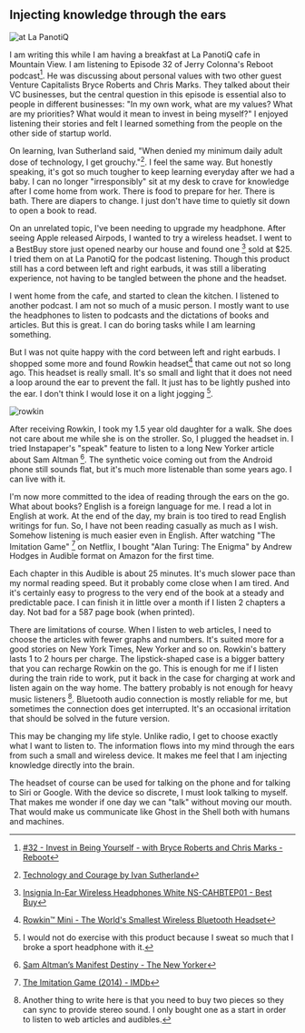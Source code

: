 ## Injecting knowledge through the ears

![at La PanotiQ](https://c2.staticflickr.com/8/7578/30206284406_7586ab595b_c.jpg)

I am writing this while I am having a breakfast at La PanotiQ cafe in Mountain
View.  I am listening to Episode 32 of Jerry Colonna's Reboot podcast[^reboot].
He was discussing about personal values with two other guest Venture
Capitalists Bryce Roberts and Chris Marks. They talked about their VC
businesses, but the central question in this episode is essential also to
people in different businesses: "In my own work, what are my values? What are
my priorities? What would it mean to invest in being myself?" I enjoyed
listening their stories and felt I learned something from the people on the
other side of startup world.

On learning, Ivan Sutherland said, "When denied my minimum daily adult dose of
technology, I get grouchy."[^sutherland]. I feel the same way. But honestly
speaking, it's got so much tougher to keep learning everyday after we had a
baby. I can no longer "irresponsibly" sit at my desk to crave for knowledge
after I come home from work. There is food to prepare for her. There is bath.
There are diapers to change. I just don't have time to quietly sit down
to open a book to read.

On an unrelated topic, I've been needing to upgrade my headphone. After seeing
Apple released Airpods, I wanted to try a wireless headset. I went to a
BestBuy store just opened nearby our house and found one [^insignia] sold at
$25. I tried them on at La PanotiQ for the podcast listening. Though this
product still has a cord between left and right earbuds, it was still a
liberating experience, not having to be tangled between the phone and the headset.

I went home from the cafe, and started to clean the kitchen. I listened to
another podcast.  I am not so much of a music person. I mostly want to use the
headphones to listen to podcasts and the dictations of books and articles. But
this is great. I can do boring tasks while I am learning something.

But I was not quite happy with the cord between left and right earbuds. I
shopped some more and found Rowkin headset[^rowkin] that came out not so long
ago.  This headset is really small. It's so small and light that it does not
need a loop around the ear to prevent the fall. It just has to be lightly
pushed into the ear. I don't think I would lose it on a light jogging
[^exercise].

![rowkin](https://c2.staticflickr.com/6/5349/30236320921_4ffcc9b225_z.jpg)

After receiving Rowkin, I took my 1.5 year old daughter for a walk. She does
not care about me while she is on the stroller. So, I plugged the headset in.
I tried Instapaper's "speak" feature to listen to a long New Yorker article
about Sam Altman [^altman]. The synthetic voice coming out from the Android
phone still sounds flat, but it's much more listenable than some years ago. I
can live with it.

I'm now more committed to the idea of reading through the ears on the go. What
about books? English is a foreign language for me. I read a lot in English
at work. At the end of the day, my brain is too tired to read English writings
for fun. So, I have not been reading casually as much as I wish. Somehow
listening is much easier even in English. After watching "The Imitation Game"
[^imitation] on Netflix, I bought "Alan Turing: The Enigma" by Andrew Hodges
in Audible format on Amazon for the first time.

Each chapter in this Audible is about 25 minutes. It's much slower pace than my
normal reading speed. But it probably come close when I am tired. And it's
certainly easy to progress to the very end of the book at a steady and
predictable pace. I can finish it in little over a month if I listen 2 chapters
a day. Not bad for a 587 page book (when printed).

There are limitations of course. When I listen to web articles, I need to
choose the articles with fewer graphs and numbers. It's suited more for a good
stories on New York Times, New Yorker and so on. Rowkin's battery lasts 1 to 2
hours per charge. The lipstick-shaped case is a bigger battery that you can
recharge Rowkin on the go. This is enough for me if I listen during the train
ride to work, put it back in the case for charging at work and listen again on
the way home. The battery probably is not enough for heavy music listeners
[^stereo]. Bluetooth audio connection is mostly reliable for me, but sometimes
the connection does get interrupted. It's an occasional irritation that should
be solved in the future version.

This may be changing my life style. Unlike radio, I get to choose exactly what
I want to listen to. The information flows into my mind through the ears from
such a small and wireless device. It makes me feel that I am injecting
knowledge directly into the brain.

The headset of course can be used for talking on the phone and for talking to
Siri or Google. With the device so discrete, I must look talking to myself.
That makes me wonder if one day we can "talk" without moving our mouth. That
would make us communicate like Ghost in the Shell both with humans and
machines.

[^reboot]: [#32 - Invest in Being Yourself - with Bryce Roberts and Chris Marks - Reboot](https://www.reboot.io/episode/32-invest-in-being-yourself-with-bryce-roberts-and-chris-marks/)
[^sutherland]: [Technology and Courage by Ivan Sutherland](http://vlsicad.ucsd.edu/Research/Advice/technologyAndCourage.pdf)
[^insignia]: [Insignia In-Ear Wireless Headphones White NS-CAHBTEP01 - Best Buy](http://www.bestbuy.com/site/insignia-in-ear-wireless-headphones-white/5053000.p?skuId=5053000)
[^rowkin]: [Rowkin™ Mini - The World's Smallest Wireless Bluetooth Headset](http://www.rowkin.com/)
[^exercise]: I would not do exercise with this product because I sweat so much that I broke a sport headphone with it.
[^altman]: [Sam Altman’s Manifest Destiny - The New Yorker](http://www.newyorker.com/magazine/2016/10/10/sam-altmans-manifest-destiny)
[^imitation]: [The Imitation Game (2014) - IMDb](http://www.imdb.com/title/tt2084970/)
[^stereo]: Another thing to write here is that you need to buy two pieces so
they can sync to provide stereo sound. I only bought one as a start in order to listen to web articles and audibles.
